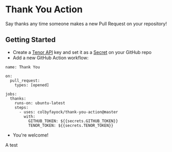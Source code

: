 # Thank You Action

Say thanks any time someone makes a new Pull Request on your repository!

## Getting Started
* Create a [Tenor API](https://tenor.com/gifapi/documentation) key and set it as a [Secret](https://docs.github.com/en/actions/reference/encrypted-secrets) on your GitHub repo
* Add a new GitHub Action workflow:
```
name: Thank You

on:
  pull_request:
    types: [opened]

jobs:
  thanks:
    runs-on: ubuntu-latest
    steps:
      - uses: colbyfayock/thank-you-action@master
        with:
          GITHUB_TOKEN: ${{secrets.GITHUB_TOKEN}}
          TENOR_TOKEN: ${{secrets.TENOR_TOKEN}}
```
* You're welcome!

A test
